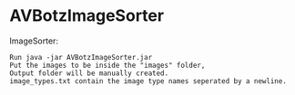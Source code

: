 # AVBotzImageSorter

ImageSorter:

	Run java -jar AVBotzImageSorter.jar
	Put the images to be inside the "images" folder,
	Output folder will be manually created.
	image_types.txt contain the image type names seperated by a newline.
